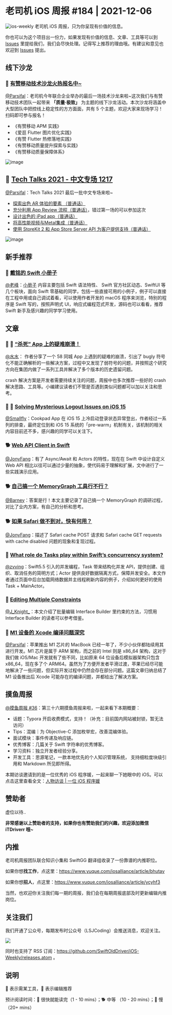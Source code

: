 # 老司机 iOS 周报 #184 | 2021-12-06

![ios-weekly](https://github.com/SwiftOldDriver/iOS-Weekly/blob/master/assets/ios-weekly.png?raw=true)
老司机 iOS 周报，只为你呈现有价值的信息。

你也可以为这个项目出一份力，如果发现有价值的信息、文章、工具等可以到 [Issues](https://github.com/SwiftOldDriver/iOS-Weekly/issues) 里提给我们，我们会尽快处理。记得写上推荐的理由哦。有建议和意见也欢迎到 [Issues](https://github.com/SwiftOldDriver/iOS-Weekly/issues) 提出。

## 线下沙龙

### 🌟 [有赞移动技术沙龙火热报名中~](https://mp.weixin.qq.com/s/EdiV-CO80ONqx9-bKgciAA)

[@Parsifal](https://github.com/ParsifalC)：老司机今年联合企业举办的最后一场技术沙龙来啦~这次我们与有赞移动技术团队一起带来 **「质量·极致」** 为主题的线下沙龙活动。本次沙龙将涵盖中大型团队中把控线上稳定性的方方面面，共有 5 个主题，欢迎大家来现场学习！扫码即可参与报名！

- 《有赞移动 APM 实践》
- 《爱逛 Flutter 图片优化实践》
- 《有赞 Flutter 热修落地实践》
- 《有赞移动质量提升探索与实践》
- 《有赞移动质量保障体系》

![image](https://user-images.githubusercontent.com/7930911/144743442-165b0f36-d75a-4d38-8150-941960647068.png)

## 🌟 [Tech Talks 2021 - 中文专场 1217](https://developer.apple.com/cn/tech-talks/)

[@Parsifal](https://github.com/ParsifalC)：Tech Talks 2021 最后一批中文专场来啦~

- [探索出色 AR 体验的要素 （普通话）](https://developer.apple.com/events/tech-talks/dashboard/SR68FKF3QV/dashboard)
- [充分利用 App Review 流程（普通话）](https://developer.apple.com/events/tech-talks/dashboard/74LR339842/dashboard)，错过第一场的可以参加这次
- [设计出色的 iPad app（普通话）](https://developer.apple.com/events/tech-talks/dashboard/K2J9AL6RYT/dashboard)
- [将高性能视频与Metal集成（普通话）](https://developer.apple.com/events/tech-talks/dashboard/3VMP4RXSC4/dashboard)
- [使用 StoreKit 2 和 App Store Server API 为客户提供支持（普通话）](https://developer.apple.com/events/tech-talks/dashboard/7DH6V3D8RM/dashboard)

![image](https://user-images.githubusercontent.com/7930911/144744488-48e43b3c-835e-40bc-b06a-ffc9d993dff1.png)

## 新手推荐

### 🌟 [戴铭的 Swift 小册子](https://github.com/ming1016/SwiftPamphletApp)

[@老峰](https://github.com/Gesantung)：[小册子](https://github.com/ming1016/SwiftPamphletApp) 内容主要包括 Swift 语法特性、 Swift 官方社区动态、SwiftUI 等几个板块，面向 Swift 零基础的同学，包括一些直接可用的小例子，例子可以直接在工程中用或自己调试着看，可以使用作者开发的 macOS 程序来浏览，特别的程序是 Swift 写的，按照声明式 UI，响应式编程范式开发，源码也可以看看，推荐 Swift 新手及感兴趣的同学学习使用。

## 文章

### 🌟 🐢 [“杀死” App 上的疑难崩溃！](https://mp.weixin.qq.com/s/dHAiuHeF2n34DaPIGOtJaw)

[@水水](https://www.xuyanlan.com)： 作者分享了一个 58 同城 App 上遇到的疑难的崩溃，引出了 bugly 符号化不能正确解析的一些解决方案，过程中又发现了弱符号的问题，并按照这个研究方向在集团内做了一系列工具并解决了多个版本的历史遗留问题。

crash 解决方案是开发者需要持续关注的问题，周报中也多次推荐一些好的 crash 解决思路、工具等。小编建议读者们不管是否遇到类似问题都可以加以关注和思考。

### 🌟 🐎 [Solving Mysterious Logout Issues on iOS 15](https://sourcediving.com/solving-mysterious-logout-issues-on-ios-15-8b818c089466)

[@Smallfly](https://github.com/iostalks)：Cookpad App 在 iOS 15 上冷启动登录状态异常登出，作者经过一系列的排查，最终定位到和 iOS 15 系统的「pre-warm」机制有关，该机制的相关内容目前还不多，感兴趣的同学可以关注下。

### 🐕 [Web API Client in Swift](https://kean.blog/post/new-api-client)

[@JonyFang](https://github.com/JonyFang)：有了 Async/Await 和 Actors 的特性，现在在 Swift 中设计自定义 Web API 相比以往可以通过少量的抽象，使代码易于理解和扩展，文中进行了一些实践演示应用。

### 🐕 [自己搞一个 MemoryGraph 工具行不行？](https://mp.weixin.qq.com/s/pggPc5gWpV6ZX0rnVpN22Q)

[@Barney](https://github.com/BarneyZhaoooo)：答案是行！本文主要记录了自己搞一个 MemoryGraph 的调研过程，对比了业内方案，有自己的分析和思考。

### 🐕 [如果 Safari 做不到对，快有何用？](https://coderemixer.com/2020/10/21/safari-is-fast-but-so-what/)

[@JonyFang](https://github.com/JonyFang)：描述了 Safari cache POST 请求和 Safari cache GET requests with cache disabled 问题的现象和复现过程。

### 🐎 [What role do Tasks play within Swift’s concurrency system?](https://www.swiftbysundell.com/articles/the-role-tasks-play-in-swift-concurrency/)

[@zvving](https://github.com/zvving)：Swift5.5 引入的并发编程，Task 带来结构化并发 API，提供创建、组织、取消任务的简明方式；Actor 提供良好数据隔离方式，保障并发安全。本文作者通过页面中后台加载网络数据并主线程刷新内容的例子，介绍如何更好的使用 Task + MainActor。

### 🐎 [Editing Multiple Constraints](https://useyourloaf.com/blog/editing-multiple-constraints/)

[@J_Knight_](https://github.com/knightsj)：本文介绍了批量编辑 Interface Builder 里约束的方法，习惯用 Interface Builder 的读者可以参考借鉴。

### 🐎 [M1 设备的 Xcode 编译问题深究](https://juejin.cn/post/7037037120158269448)

[@Parsifal](https://github.com/ParsifalC)：苹果推出 M1 芯片的 MacBook 已经一年了，不少小伙伴都陆续用其进行开发。M1 芯片是属于 ARM 架构，而之前的 Intel 则是 x86_64 架构，这对于我们做 iOS/Mac 开发就有了些不同，比如原来 64 位设备后模拟器架构只包含 x86_64，现在多了个 ARM64。虽然为了方便开发者平滑过渡，苹果已经尽可能地解决了一些问题，但实际开发过程中仍然会存在部分问题。这篇文章归纳总结了 M1 设备推出后 Xcode 可能存在的编译问题，并都给出了解决方案。

## 摸鱼周报

[@摸鱼周报 #36](https://mp.weixin.qq.com/s/K_JHs1EoEn222huWIoJRmA)：第三十六期摸鱼周报来啦，一起来看下本期概要：

- 话题：Typora 开启收费模式，支持！（补充：目前国内网站被封锁，暂无法访问）
- Tips：混编｜为 Objective-C 添加枚举宏，改善混编体验。
- 面试模块：事件传递及响应链。
- 优秀博客：几篇关于 Swift 字符串的优秀博客。
- 学习资料：独立开发者经验分享。
- 开发工具：思源笔记，一款本地优先的个人知识管理系统， 支持细粒度块级引用和 Markdown 所见即所得。

本期访谈邀请到的是一位优秀的 iOS 程序媛，一起来聊一下她眼中的 iOS。可以点击这里查看全文：[人物访谈 | 一位 iOS 程序媛](https://mp.weixin.qq.com/s/XIaiNY2oNEtayPcGNSos_A)

## 赞助者

虚位以待..

**非常感谢以上赞助者的支持，如果你也有赞助我们的兴趣，欢迎添加微信 iTDriverr 哦~**

## 内推

老司机周报团队联合知识小集和 SwiftGG 翻译组收录了一份靠谱的内推职位。

如果你想**找工作**，点这里：<https://www.yuque.com/iosalliance/article/bhutav>

如果你想**招人**，点这里：<https://www.yuque.com/iosalliance/article/ycyhf3>

当然，也欢迎你关注我们每一期的周报，我们会在每期周报底部及时更新编辑内推岗位。

## 关注我们

我们开通了公众号，每期发布时公众号（LSJCoding）会推送消息，欢迎关注。

![](https://github.com/SwiftOldDriver/iOS-Weekly/blob/master/assets/qrcode_for_wechat.jpg?raw=true)

同时也支持了 RSS 订阅：<https://github.com/SwiftOldDriver/iOS-Weekly/releases.atom> 。

## 说明

🚧 表示需某工具，🌟 表示编辑推荐

预计阅读时间：🐎 很快就能读完（1 - 10 mins）；🐕 中等 （10 - 20 mins）；🐢 慢（20+ mins）

